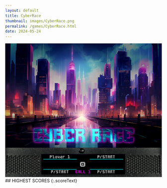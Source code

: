 ```yaml
---
layout: default
title: CyberRace
thumbnail: images/CyberRace.png
permalink: /games/CyberRace.html
date: 2024-05-24
---
```


<img src="../images/CyberRace.png" class="gameThumbnail img-fluid mx-auto align-middle">
## HIGHEST SCORES
{:.scoreText}

